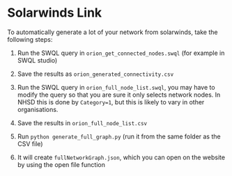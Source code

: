 # Solarwinds Link

To automatically generate a lot of your network from solarwinds, take the following steps:

1. Run the SWQL query in `orion_get_connected_nodes.swql` (for example in SWQL studio)

2. Save the results as `orion_generated_connectivity.csv`

3. Run the SWQL query in `orion_full_node_list.swql`, you may have to modify the query so that you are sure it only selects network nodes. In NHSD this is done by `Category=1`, but this is likely to vary in other organisations.

4. Save the results in `orion_full_node_list.csv`

5. Run `python generate_full_graph.py` (run it from the same folder as the CSV file)

6. It will create `fullNetworkGraph.json`, which you can open on the website by using the open file function
